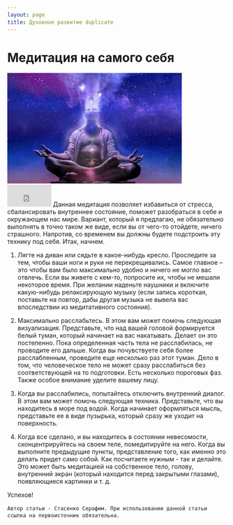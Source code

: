 ```yaml
---
layout: page
title: Духовное развитие duplicate
---
```

# Медитация на самого себя

<img src="/images/slider/default.jpg" alt="alt text" class="pull-left" title="Title" width="400" />
<iframe width="20%" height="50" scrolling="no" frameborder="no" src="https://w.soundcloud.com/player/?url=https%3A//api.soundcloud.com/tracks/2275316&amp;auto_play=false&amp;hide_related=false&amp;show_comments=true&amp;show_user=true&amp;show_reposts=false&amp;visual=true"></iframe>
Данная медитация позволяет избавиться от стресса, сбалансировать внутреннее состояние, поможет разобраться в себе и окружающем нас мире.
Вариант, который я предлагаю, не обязательно выполнять в точно таком же виде, если вы от чего-то отойдете, ничего страшного. Напротив, со временем вы должны будете подстроить эту технику под себя. 
Итак, начнем.

1) Лягте на диван или сядьте в какое-нибудь кресло. Проследите за  тем, чтобы ваши ноги и руки не перекрещивались. Самое главное – это чтобы вам было максимально удобно и ничего не могло вас отвлечь. Если вы живете с кем-то, попросите их, чтобы не мешали некоторое время. При желании наденьте наушники и включите какую-нибудь релаксирующую музыку (если запись короткая, поставьте на повтор, дабы другая музыка не вывела вас впоследствии из медитативного состояния).

2) Максимально расслабьтесь. В этом вам может помочь следующая визуализация. Представьте, что над вашей головой формируется белый туман, который начинает на вас накатывать. Делает он это постепенно. Пока определенная часть тела не расслабилась, не проводите его дальше. Когда вы почувствуете себя более расслабленным, проведите еще несколько раз этот туман. Дело в том, что человеческое тело не может сразу расслабиться без соответствующей на то подготовки. Есть несколько пороговых фаз. Также особое внимание уделите вашему лицу.

3) Когда вы расслабились, попытайтесь отключить внутренний диалог. В этом вам может помочь следующая техника. Представьте, что вы находитесь в море под водой. Когда начинает оформляться мысль, представьте ее в виде пузырька, который сразу же уходит на поверхность.

4) Когда все сделано, и вы находитесь в состоянии невесомости, сконцентрируйтесь на своем теле, помедитируйте на него. Когда вы выполните предыдущие пункты, представление того, как именно это делать придет само собой. Как посчитаете нужным - так и делайте. Это может быть медитацией на собственное тело, голову, внутренний экран (который находится перед закрытыми глазами), появляющиеся картинки и т. д.

Успехов!

	Автор статьи - Стасенко Серафим. При использовании данной статьи ссылка на первоисточник обязательна.
